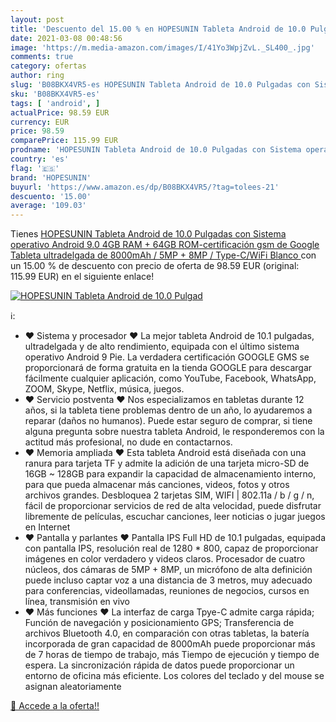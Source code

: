 ```yaml
---
layout: post
title: 'Descuento del 15.00 % en HOPESUNIN Tableta Android de 10.0 Pulgad'
date: 2021-03-08 00:48:56
image: 'https://m.media-amazon.com/images/I/41Yo3WpjZvL._SL400_.jpg'
comments: true
category: ofertas
author: ring
slug: 'B08BKX4VR5-es HOPESUNIN Tableta Android de 10.0 Pulgadas con Sistema...'
sku: 'B08BKX4VR5-es'
tags: [ 'android', ]
actualPrice: 98.59 EUR
currency: EUR
price: 98.59
comparePrice: 115.99 EUR
prodname: 'HOPESUNIN Tableta Android de 10.0 Pulgadas con Sistema operativo Android 9.0  4GB RAM + 64GB ROM-certificación gsm de Google  Tableta ultradelgada de 8000mAh / 5MP + 8MP / Type-C/WiFi  Blanco '
country: 'es'
flag: '🇪🇸'
brand: 'HOPESUNIN'
buyurl: 'https://www.amazon.es/dp/B08BKX4VR5/?tag=tolees-21'
descuento: '15.00'
average: '109.03'
---
```


Tienes [HOPESUNIN Tableta Android de 10.0 Pulgadas con Sistema operativo Android 9.0  4GB RAM + 64GB ROM-certificación gsm de Google  Tableta ultradelgada de 8000mAh / 5MP + 8MP / Type-C/WiFi  Blanco ](https://www.amazon.es/dp/B08BKX4VR5/?tag=tolees-21) con un 15.00 % de descuento con precio de oferta de 98.59 EUR (original: 115.99 EUR) en el siguiente enlace!

[![HOPESUNIN Tableta Android de 10.0 Pulgad](https://m.media-amazon.com/images/I/41Yo3WpjZvL._SL400_.jpg)](https://www.amazon.es/dp/B08BKX4VR5/?tag=tolees-21)

ℹ️:

- ♥ Sistema y procesador ♥ La mejor tableta Android de 10.1 pulgadas, ultradelgada y de alto rendimiento, equipada con el último sistema operativo Android 9 Pie. La verdadera certificación GOOGLE GMS se proporcionará de forma gratuita en la tienda GOOGLE para descargar fácilmente cualquier aplicación, como YouTube, Facebook, WhatsApp, ZOOM, Skype, Netflix, música, juegos.
- ♥ Servicio postventa ♥ Nos especializamos en tabletas durante 12 años, si la tableta tiene problemas dentro de un año, lo ayudaremos a reparar (daños no humanos). Puede estar seguro de comprar, si tiene alguna pregunta sobre nuestra tableta Android, le responderemos con la actitud más profesional, no dude en contactarnos.
- ♥ Memoria ampliada ♥ Esta tableta Android está diseñada con una ranura para tarjeta TF y admite la adición de una tarjeta micro-SD de 16GB ~ 128GB para expandir la capacidad de almacenamiento interno, para que pueda almacenar más canciones, videos, fotos y otros archivos grandes. Desbloquea 2 tarjetas SIM, WIFI | 802.11a / b / g / n, fácil de proporcionar servicios de red de alta velocidad, puede disfrutar libremente de películas, escuchar canciones, leer noticias o jugar juegos en Internet
- ♥ Pantalla y parlantes ♥ Pantalla IPS Full HD de 10.1 pulgadas, equipada con pantalla IPS, resolución real de 1280 * 800, capaz de proporcionar imágenes en color verdadero y videos claros. Procesador de cuatro núcleos, dos cámaras de 5MP + 8MP, un micrófono de alta definición puede incluso captar voz a una distancia de 3 metros, muy adecuado para conferencias, videollamadas, reuniones de negocios, cursos en línea, transmisión en vivo
- ♥ Más funciones ♥ ​​La interfaz de carga Tpye-C admite carga rápida; Función de navegación y posicionamiento GPS; Transferencia de archivos Bluetooth 4.0, en comparación con otras tabletas, la batería incorporada de gran capacidad de 8000mAh puede proporcionar más de 7 horas de tiempo de trabajo, más Tiempo de ejecución y tiempo de espera. La sincronización rápida de datos puede proporcionar un entorno de oficina más eficiente. Los colores del teclado y del mouse se asignan aleatoriamente

[🛒 Accede a la oferta!!](https://www.amazon.es/dp/B08BKX4VR5/?tag=tolees-21)
